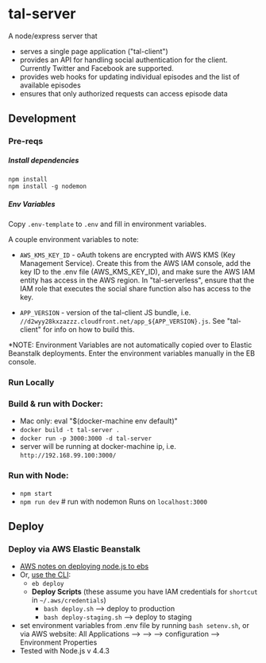 # tal-server
A node/express server that
- serves a single page application ("tal-client")
- provides an API for handling social authentication for the client. Currently Twitter and Facebook are supported.
- provides web hooks for updating individual episodes and the list of available episodes
- ensures that only authorized requests can access episode data

## Development

### Pre-reqs

##### Install dependencies
```
npm install
npm install -g nodemon
```

##### Env Variables
Copy `.env-template` to `.env` and fill in environment variables. 

A couple environment variables to note:
- `AWS_KMS_KEY_ID` - oAuth tokens are encrypted with AWS KMS (Key Management Service). Create this from the AWS IAM console, add the key ID to the .env file (AWS_KMS_KEY_ID), and make sure the AWS IAM entity has access in the AWS region. In "tal-serverless", ensure that the IAM role that executes the social share function also has access to the key.

- `APP_VERSION` - version of the tal-client JS bundle, i.e. `//d2wyy28kxzazzz.cloudfront.net/app_${APP_VERSION}.js`. See "tal-client" for info on how to build this.

*NOTE: Environment Variables are not automatically copied over to Elastic Beanstalk deployments. Enter the environment variables manually in the EB console.

### Run Locally

### Build & run with Docker:
- Mac only: eval "$(docker-machine env default)"
- `docker build -t tal-server .`
- `docker run -p 3000:3000 -d tal-server`
- server will be running at docker-machine ip, i.e. `http://192.168.99.100:3000/`

### Run with Node:
- `npm start`
- `npm run dev` # run with nodemon
Runs on `localhost:3000`

## Deploy

### Deploy via AWS Elastic Beanstalk
- [AWS notes on deploying node.js to ebs](http://docs.aws.amazon.com/elasticbeanstalk/latest/dg/create_deploy_nodejs.html)
- Or, [use the CLI](http://docs.aws.amazon.com/elasticbeanstalk/latest/dg/eb-cli3-configuration.html):
	- `eb deploy`
	- **Deploy Scripts** (these assume you have IAM credentials for `shortcut` in `~/.aws/credentials`)
		- `bash deploy.sh` --> deploy to production
		- `bash deploy-staging.sh` --> deploy to staging
- set environment variables from .env file by running `bash setenv.sh`, or via AWS website: All Applications --> <app> --> <app environment> --> configuration --> Environment Properties
- Tested with Node.js v 4.4.3
